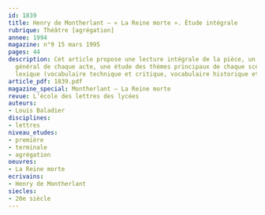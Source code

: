 ```yaml
---
id: 1839
title: Henry de Montherlant – « La Reine morte ». Étude intégrale 
rubrique: Théâtre [agrégation]
annee: 1994
magazine: n°9 15 mars 1995
pages: 44
description: Cet article propose une lecture intégrale de la pièce, un commentaire
  général de chaque acte, une étude des thèmes principaux de chaque scène, ainsi qu’un
  lexique (vocabulaire technique et critique, vocabulaire historique et culturel).
article_pdf: 1839.pdf
magazine_special: Montherlant – La Reine morte
revue: L’école des lettres des lycées
auteurs:
- Louis Baladier
disciplines:
- lettres
niveau_etudes:
- première
- terminale
- agrégation
oeuvres:
- La Reine morte
ecrivains:
- Henry de Montherlant
siecles:
- 20e siècle
---
```

